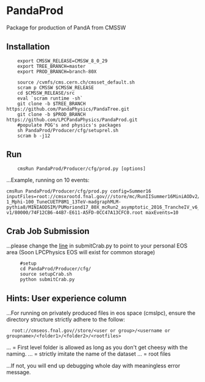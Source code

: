 # PandaProd
Package for production of PandA from CMSSW

## Installation
```
    export CMSSW_RELEASE=CMSSW_8_0_29
    export TREE_BRANCH=master
    export PROD_BRANCH=branch-80X

    source /cvmfs/cms.cern.ch/cmsset_default.sh
    scram p CMSSW $CMSSW_RELEASE
    cd $CMSSW_RELEASE/src
    eval `scram runtime -sh`
    git clone -b $TREE_BRANCH https://github.com/PandaPhysics/PandaTree.git
    git clone -b $PROD_BRANCH https://github.com/LPCPandaPhysics/PandaProd.git
    #populate POG's and physics's packages
    sh PandaProd/Producer/cfg/setuprel.sh
    scram b -j12
```
## Run
```
    cmsRun PandaProd/Producer/cfg/prod.py [options]
```
...Example, running on 10 events:

    cmsRun PandaProd/Producer/cfg/prod.py config=Summer16 inputFiles=root://cmsxrootd.fnal.gov///store/mc/RunIISummer16MiniAODv2/TTbarDMJets_pseudoscalar_Mchi-1_Mphi-100_TuneCUETP8M1_13TeV-madgraphMLM-pythia8/MINIAODSIM/PUMoriond17_80X_mcRun2_asymptotic_2016_TrancheIV_v6_ext1-v1/80000/74F12CB6-44B7-E611-A5FD-0CC47A13CFC0.root maxEvents=10

## Crab Job Submission

...please change the [line](https://github.com/LPCPandaPhysics/PandaProd/blob/branch-80X/Producer/cfg/submitCrab.py#L45) in submitCrab.py to point to your personal EOS area (Soon LPCPhysics EOS will exist for common storage)
```
     #setup
     cd PandaProd/Producer/cfg/
     source setupCrab.sh
     python submitCrab.py
```
## Hints: User experience column
...For running on privately produced files in eos space (cmslpc), ensure the directory structure strictly adhere to the follow:
   ```  
     root://cmseos.fnal.gov//store/<user or group>/<username or groupname>/<folder1>/<folder2>/<rootfiles>
   ```
  ...<folder1> = First level folder is allowed as long as you don't get cheesy with the naming.
  ...<folder2> = strictly imitate the name of the dataset
  ...<folder3> = root files 
     
  ...If not, you will end up debugging whole day with meaningless error message.

    
     
